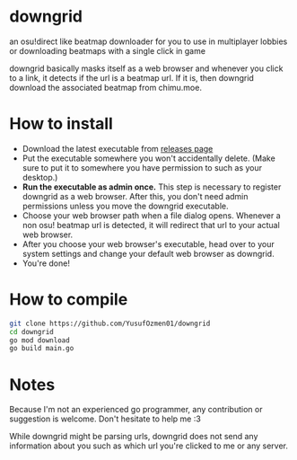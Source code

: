 # downgrid

an osu!direct like beatmap downloader for you to use in multiplayer lobbies or downloading beatmaps with a single click in game

downgrid basically masks itself as a web browser and whenever you click to a link, it detects if the url is a beatmap url. If it is, then downgrid download the associated beatmap from chimu.moe. 

# How to install

- Download the latest executable from [releases page](https://github.com/YusufOzmen01/downgrid/releases)
- Put the executable somewhere you won't accidentally delete. (Make sure to put it to somewhere you have permission to such as your desktop.)
- **Run the executable as admin once.** This step is necessary to register downgrid as a web browser. After this, you don't need admin permissions unless you move the downgrid executable.
- Choose your web browser path when a file dialog opens. Whenever a non osu! beatmap url is detected, it will redirect that url to your actual web browser.
- After you choose your web browser's executable, head over to your system settings and change your default web browser as downgrid.
- You're done!

# How to compile
```sh
git clone https://github.com/YusufOzmen01/downgrid
cd downgrid
go mod download
go build main.go
```

# Notes
Because I'm not an experienced go programmer, any contribution or suggestion is welcome. Don't hesitate to help me :3

While downgrid might be parsing urls, downgrid does not send any information about you such as which url you're clicked to me or any server.
